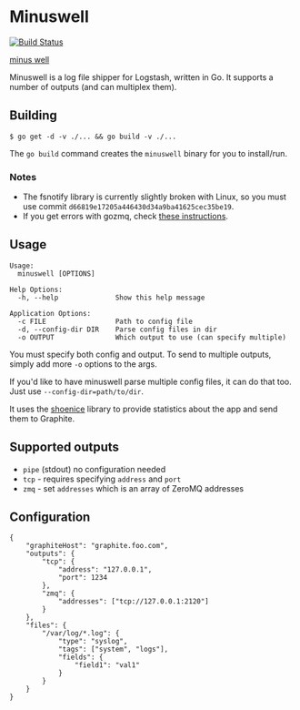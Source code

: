 # Minuswell

[![Build Status](https://travis-ci.org/ohlol/minuswell.png)](https://travis-ci.org/ohlol/minuswell)

[minus well](http://eggcorns.lascribe.net/english/129/minus/)

Minuswell is a log file shipper for Logstash, written in Go. It supports a number of outputs (and can multiplex them).

## Building

```
$ go get -d -v ./... && go build -v ./...
```

The `go build` command creates the `minuswell` binary for you to install/run.

### Notes

* The fsnotify library is currently slightly broken with Linux, so you must use commit  `d66819e17205a446430d34a9ba41625cec35be19`.
* If you get errors with gozmq, check [these instructions](https://github.com/alecthomas/gozmq#installing).

## Usage

```
Usage:
  minuswell [OPTIONS]

Help Options:
  -h, --help              Show this help message

Application Options:
  -c FILE                 Path to config file
  -d, --config-dir DIR    Parse config files in dir
  -o OUTPUT               Which output to use (can specify multiple)
```

You must specify both config and output. To send to multiple outputs, simply add more `-o` options to the args.

If you'd like to have minuswell parse multiple config files, it can do that too. Just use `--config-dir=path/to/dir`.

It uses the [shoenice](https://github.com/ohlol/shoenice) library to provide statistics about the app and send them to Graphite.

## Supported outputs

* `pipe` (stdout) no configuration needed
* `tcp` - requires specifying `address` and `port`
* `zmq` - set `addresses` which is an array of ZeroMQ addresses

## Configuration

```
{
    "graphiteHost": "graphite.foo.com",
    "outputs": {
        "tcp": {
            "address": "127.0.0.1",
            "port": 1234
        },
        "zmq": {
            "addresses": ["tcp://127.0.0.1:2120"]
        }
    },
    "files": {
        "/var/log/*.log": {
            "type": "syslog",
            "tags": ["system", "logs"],
            "fields": {
                "field1": "val1"
            }
        }
    }
}
```
